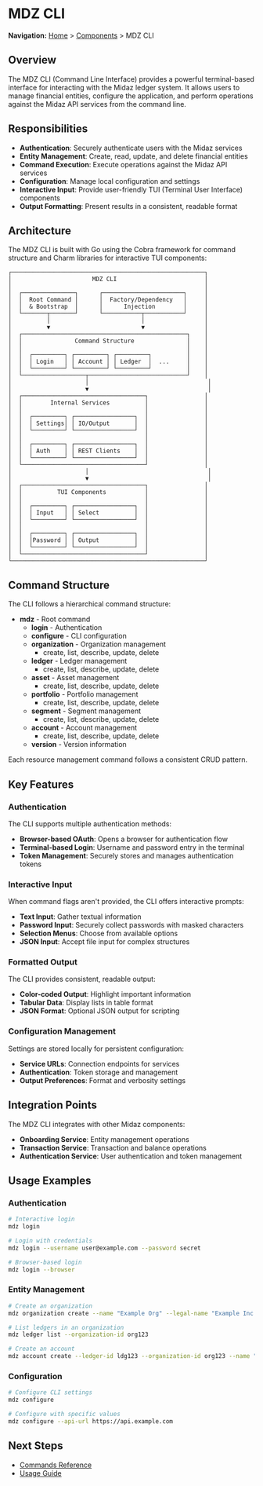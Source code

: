 # MDZ CLI

**Navigation:** [Home](../../) > [Components](../) > MDZ CLI

## Overview

The MDZ CLI (Command Line Interface) provides a powerful terminal-based interface for interacting with the Midaz ledger system. It allows users to manage financial entities, configure the application, and perform operations against the Midaz API services from the command line.

## Responsibilities

- **Authentication**: Securely authenticate users with the Midaz services
- **Entity Management**: Create, read, update, and delete financial entities
- **Command Execution**: Execute operations against the Midaz API services
- **Configuration**: Manage local configuration and settings
- **Interactive Input**: Provide user-friendly TUI (Terminal User Interface) components
- **Output Formatting**: Present results in a consistent, readable format

## Architecture

The MDZ CLI is built with Go using the Cobra framework for command structure and Charm libraries for interactive TUI components:

```
┌───────────────────────────────────────────────────────┐
│                       MDZ CLI                         │
│                                                       │
│  ┌───────────────┐      ┌───────────────────────┐     │
│  │  Root Command │      │  Factory/Dependency   │     │
│  │  & Bootstrap  │      │      Injection        │     │
│  └───────┬───────┘      └───────────┬───────────┘     │
│          │                          │                 │
│          ▼                          ▼                 │
│  ┌───────────────────────────────────────────────┐    │
│  │               Command Structure               │    │
│  │                                               │    │
│  │  ┌─────────┐ ┌─────────┐ ┌─────────┐          │    │
│  │  │ Login   │ │ Account │ │ Ledger  │  ...     │    │
│  │  └─────────┘ └─────────┘ └─────────┘          │    │
│  └──────────────────┬────────────────────────────┘    │
│                     │                                  │
│                     ▼                                  │
│  ┌───────────────────────────────────┐                │
│  │        Internal Services          │                │
│  │                                   │                │
│  │  ┌─────────┐ ┌─────────────────┐  │                │
│  │  │ Settings│ │ IO/Output       │  │                │
│  │  └─────────┘ └─────────────────┘  │                │
│  │                                   │                │
│  │  ┌─────────┐ ┌─────────────────┐  │                │
│  │  │ Auth    │ │ REST Clients    │  │                │
│  │  └─────────┘ └─────────────────┘  │                │
│  └───────────────────────────────────┘                │
│                     │                                  │
│                     ▼                                  │
│  ┌───────────────────────────────────┐                │
│  │          TUI Components           │                │
│  │                                   │                │
│  │  ┌─────────┐ ┌─────────────────┐  │                │
│  │  │ Input   │ │ Select          │  │                │
│  │  └─────────┘ └─────────────────┘  │                │
│  │                                   │                │
│  │  ┌─────────┐ ┌─────────────────┐  │                │
│  │  │Password │ │ Output          │  │                │
│  │  └─────────┘ └─────────────────┘  │                │
│  └───────────────────────────────────┘                │
└───────────────────────────────────────────────────────┘
```

## Command Structure

The CLI follows a hierarchical command structure:

- **mdz** - Root command
  - **login** - Authentication
  - **configure** - CLI configuration
  - **organization** - Organization management
    - create, list, describe, update, delete
  - **ledger** - Ledger management
    - create, list, describe, update, delete
  - **asset** - Asset management
    - create, list, describe, update, delete
  - **portfolio** - Portfolio management
    - create, list, describe, update, delete
  - **segment** - Segment management
    - create, list, describe, update, delete
  - **account** - Account management
    - create, list, describe, update, delete
  - **version** - Version information

Each resource management command follows a consistent CRUD pattern.

## Key Features

### Authentication

The CLI supports multiple authentication methods:

- **Browser-based OAuth**: Opens a browser for authentication flow
- **Terminal-based Login**: Username and password entry in the terminal
- **Token Management**: Securely stores and manages authentication tokens

### Interactive Input

When command flags aren't provided, the CLI offers interactive prompts:

- **Text Input**: Gather textual information
- **Password Input**: Securely collect passwords with masked characters
- **Selection Menus**: Choose from available options
- **JSON Input**: Accept file input for complex structures

### Formatted Output

The CLI provides consistent, readable output:

- **Color-coded Output**: Highlight important information
- **Tabular Data**: Display lists in table format
- **JSON Format**: Optional JSON output for scripting

### Configuration Management

Settings are stored locally for persistent configuration:

- **Service URLs**: Connection endpoints for services
- **Authentication**: Token storage and management
- **Output Preferences**: Format and verbosity settings

## Integration Points

The MDZ CLI integrates with other Midaz components:

- **Onboarding Service**: Entity management operations
- **Transaction Service**: Transaction and balance operations
- **Authentication Service**: User authentication and token management

## Usage Examples

### Authentication

```bash
# Interactive login
mdz login

# Login with credentials
mdz login --username user@example.com --password secret

# Browser-based login
mdz login --browser
```

### Entity Management

```bash
# Create an organization
mdz organization create --name "Example Org" --legal-name "Example Inc."

# List ledgers in an organization
mdz ledger list --organization-id org123

# Create an account
mdz account create --ledger-id ldg123 --organization-id org123 --name "Cash Account" --asset-code USD
```

### Configuration

```bash
# Configure CLI settings
mdz configure

# Configure with specific values
mdz configure --api-url https://api.example.com
```

## Next Steps

- [Commands Reference](./commands.md)
- [Usage Guide](./usage-guide.md)
